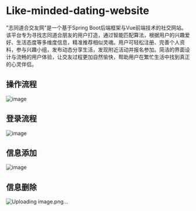 # Like-minded-dating-website
"志同道合交友网"是一个基于Spring Boot后端框架与Vue前端技术的社交网站。该平台专为寻找志同道合朋友的用户打造，通过智能匹配算法，根据用户的兴趣爱好、生活态度等多维度信息，精准推荐相似灵魂。用户可轻松注册、完善个人资料，参与兴趣小组，发布动态分享生活，发现附近活动并报名参加。简洁的界面设计与流畅的用户体验，让交友过程更加自然愉快，帮助用户在繁忙生活中找到真正的心灵伴侣。
## 操作流程
![image](https://github.com/user-attachments/assets/b543ba1f-9aef-4205-8ad9-46231100a544)
## 登录流程
![image](https://github.com/user-attachments/assets/ee188649-e4bf-43dd-8c19-aeb879abd7b2)
## 信息添加
![image](https://github.com/user-attachments/assets/62429abd-56ae-484f-81d9-4c7fb981a0e1)
## 信息删除
![Uploading image.png…]()
